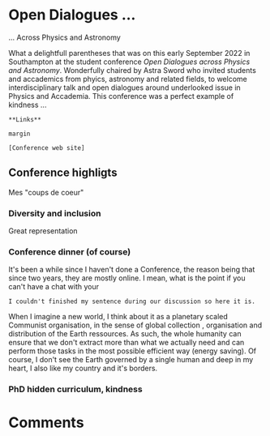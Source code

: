 # Open Dialogues ...

<p class="emphase">... Across Physics and Astronomy</p>


What a delightfull parentheses that was on this early September 2022 in Southampton at the student conference *Open Dialogues across Physics and Astronomy*. Wonderfully chaired by Astra Sword who invited students and accademics from phyics, astronomy and related fields, to welcome interdisciplinary talk and open dialogues around underlooked issue in Physics and Accademia. This conference was a perfect example of kindness ... 



````{margin} 
**Links**

margin

[Conference web site]

````

## Conference highligts

Mes "coups de coeur"

### Diversity and inclusion

Great representation

### Conference dinner (of course)

It's been a while since I haven't done a Conference, the reason being that since two years, they are mostly online. I mean, what is the point if you can't have a chat with your  







```{admonition} Note Catxere 
I couldn't finished my sentence during our discussion so here it is.
```


When I imagine a new world, I think about it as a planetary scaled Communist organisation, in the sense of global collection , organisation and distribution of the Earth ressources. As such, the whole humanity can ensure that we don't extract more  than what we actually need and can perform  those tasks in the most possible efficient way (energy saving). Of course, I don't see the Earth governed by a single human and deep in my heart, I also like my country and it's borders.  




### PhD hidden curriculum, kindness



# Comments

<script src="https://utteranc.es/client.js"
        repo="Deugz/nb_master"
        issue-term="pathname"
        theme="github-light"
        crossorigin="anonymous"
        async>
</script>
